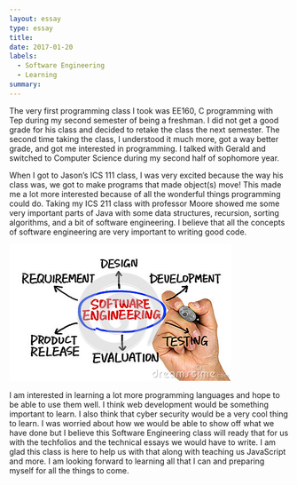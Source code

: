```yaml
---
layout: essay
type: essay
title: 
date: 2017-01-20
labels:
  - Software Engineering
  - Learning
summary: 
---
```


The very first programming class I took was EE160, C programming with Tep during my second semester of being a freshman. I did not get a good grade for his class and decided to retake the class the next semester. The second time taking the class, I understood it much more, got a way better grade, and got me interested in programming. I talked with Gerald and switched to Computer Science during my second half of sophomore year.

When I got to Jason’s ICS 111 class, I was very excited because the way his class was, we got to make programs that made object(s) move! This made me a lot more interested because of all the wonderful things programming could do. Taking my ICS 211 class with professor Moore showed me some very important parts of Java with some data structures, recursion, sorting algorithms, and a bit of software engineering. I believe that all the concepts of software engineering are very important to writing good code.

 <img class="ui medium left rounded floated image" src="../images/software-engineering.jpg">

I am interested in learning a lot more programming languages and hope to be able to use them well. I think web development would be something important to learn. I also think that cyber security would be a very cool thing to learn. I was worried about how we would be able to show off what we have done but I believe this Software Engineering class will ready that for us with the techfolios and the technical essays we would have to write. I am glad this class is here to help us with that along with teaching us JavaScript and more. I am looking forward to learning all that I can and preparing myself for all the things to come.
